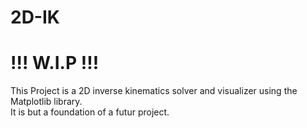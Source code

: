 # 2D-IK


# !!! W.I.P !!!


<p>
This Project is a 2D inverse kinematics solver and visualizer using the Matplotlib library. <br>
It is but a foundation of a futur project. 
</p>

